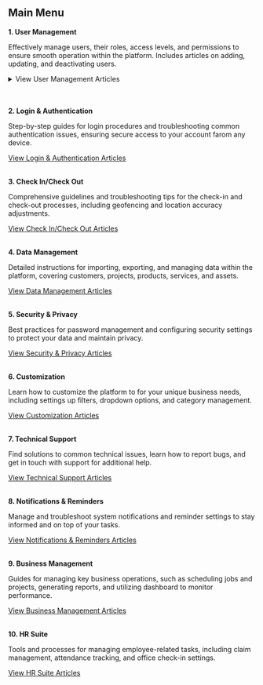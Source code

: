 ## Main Menu

**1. User Management**<br>

   Effectively manage users, their roles, access levels, and permissions to ensure smooth operation within the platform. Includes articles on adding, updating, and deactivating users.<br>
   
   <details>
   <summary>View User Management Articles</summary>
   <br>
   - <a href="Add_New_User.html">How to Add New User?</a><br>
   - <a href="Copy_Account.html">How to Copy Account for New User?</a><br>
   - <a href="Add_New_User_Category.html">How to Add New User Category?</a><br>
   - <a href="Delete,_Deactivate_or_Change_User.html">How Do I Delete/Deactivate a Resigned User or Change to a New User?</a><br>
   - <a href="Configure_Public_Form_Access_in_UAC.html">How to Configure Public Form Access in UAC (Done by Admin)?</a><br>
   - <a href="Admin_Reset_App_Access.html">How does an Admin Reset App Access for a User?</a><br>
   </details>
   <br><br>
   
**2. Login & Authentication**<br>

   Step-by-step guides for login procedures and troubleshooting common authentication issues, ensuring secure access to your account farom any device.<br>
   
   [View Login & Authentication Articles](Sub_Menu_Login_Authentication.md)<br><br>

**3. Check In/Check Out**<br>

   Comprehensive guidelines and troubleshooting tips for the check-in and check-out processes, including geofencing and location accuracy adjustments.<br>
   
   [View Check In/Check Out Articles](Sub_Menu_Check_In_Check_Out.md)<br><br>

**4. Data Management**<br>

   Detailed instructions for importing, exporting, and managing data within the platform, covering customers, projects, products, services, and assets.<br>
   
   [View Data Management Articles](Sub_Menu_Data_Management.md)<br><br>

**5. Security & Privacy**<br>

   Best practices for password management and configuring security settings to protect your data and maintain privacy.<br>
   
   [View Security & Privacy Articles](Sub_Menu_Security_Privacy.md)<br><br>

**6. Customization**<br>

   Learn how to customize the platform to for your unique business needs, including settings up filters, dropdown options, and category management.<br>
   
   [View Customization Articles](Sub_Menu_Customization.md)<br><br>

**7. Technical Support**<br>

   Find solutions to common technical issues, learn how to report bugs, and get in touch with support for additional help.<br>
   
   [View Technical Support Articles](Sub_Menu_Technical_Support.md)<br><br>

**8. Notifications & Reminders**<br>

   Manage and troubleshoot system notifications and reminder settings to stay informed and on top of your tasks.<br>
   
   [View Notifications & Reminders Articles](Sub_Menu_Notifications_Reminders.md)<br><br>

**9. Business Management**<br>

   Guides for managing key business operations, such as scheduling jobs and projects, generating reports, and utilizing dashboard to monitor performance.<br>
   
   [View Business Management Articles](Sub_Menu_Business_Management.md)<br><br>

**10. HR Suite**<br>

   Tools and processes for managing employee-related tasks, including claim management, attendance tracking, and office check-in settings.<br>
   
   [View HR Suite Articles](Sub_Menu_HR_Suite.md)<br><br>
